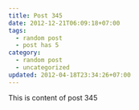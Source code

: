 ```yaml
---
title: Post 345
date: 2012-12-21T06:09:18+07:00
tags:
  - random post
  - post has 5
category:
  - random post
  - uncategorized
updated: 2012-04-18T23:34:26+07:00
---
```

This is content of post 345